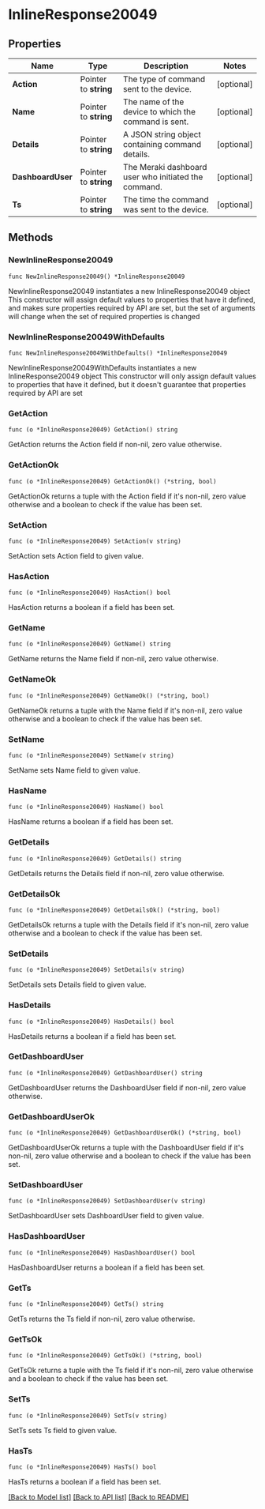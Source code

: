 # InlineResponse20049

## Properties

Name | Type | Description | Notes
------------ | ------------- | ------------- | -------------
**Action** | Pointer to **string** | The type of command sent to the device. | [optional] 
**Name** | Pointer to **string** | The name of the device to which the command is sent. | [optional] 
**Details** | Pointer to **string** | A JSON string object containing command details. | [optional] 
**DashboardUser** | Pointer to **string** | The Meraki dashboard user who initiated the command. | [optional] 
**Ts** | Pointer to **string** | The time the command was sent to the device. | [optional] 

## Methods

### NewInlineResponse20049

`func NewInlineResponse20049() *InlineResponse20049`

NewInlineResponse20049 instantiates a new InlineResponse20049 object
This constructor will assign default values to properties that have it defined,
and makes sure properties required by API are set, but the set of arguments
will change when the set of required properties is changed

### NewInlineResponse20049WithDefaults

`func NewInlineResponse20049WithDefaults() *InlineResponse20049`

NewInlineResponse20049WithDefaults instantiates a new InlineResponse20049 object
This constructor will only assign default values to properties that have it defined,
but it doesn't guarantee that properties required by API are set

### GetAction

`func (o *InlineResponse20049) GetAction() string`

GetAction returns the Action field if non-nil, zero value otherwise.

### GetActionOk

`func (o *InlineResponse20049) GetActionOk() (*string, bool)`

GetActionOk returns a tuple with the Action field if it's non-nil, zero value otherwise
and a boolean to check if the value has been set.

### SetAction

`func (o *InlineResponse20049) SetAction(v string)`

SetAction sets Action field to given value.

### HasAction

`func (o *InlineResponse20049) HasAction() bool`

HasAction returns a boolean if a field has been set.

### GetName

`func (o *InlineResponse20049) GetName() string`

GetName returns the Name field if non-nil, zero value otherwise.

### GetNameOk

`func (o *InlineResponse20049) GetNameOk() (*string, bool)`

GetNameOk returns a tuple with the Name field if it's non-nil, zero value otherwise
and a boolean to check if the value has been set.

### SetName

`func (o *InlineResponse20049) SetName(v string)`

SetName sets Name field to given value.

### HasName

`func (o *InlineResponse20049) HasName() bool`

HasName returns a boolean if a field has been set.

### GetDetails

`func (o *InlineResponse20049) GetDetails() string`

GetDetails returns the Details field if non-nil, zero value otherwise.

### GetDetailsOk

`func (o *InlineResponse20049) GetDetailsOk() (*string, bool)`

GetDetailsOk returns a tuple with the Details field if it's non-nil, zero value otherwise
and a boolean to check if the value has been set.

### SetDetails

`func (o *InlineResponse20049) SetDetails(v string)`

SetDetails sets Details field to given value.

### HasDetails

`func (o *InlineResponse20049) HasDetails() bool`

HasDetails returns a boolean if a field has been set.

### GetDashboardUser

`func (o *InlineResponse20049) GetDashboardUser() string`

GetDashboardUser returns the DashboardUser field if non-nil, zero value otherwise.

### GetDashboardUserOk

`func (o *InlineResponse20049) GetDashboardUserOk() (*string, bool)`

GetDashboardUserOk returns a tuple with the DashboardUser field if it's non-nil, zero value otherwise
and a boolean to check if the value has been set.

### SetDashboardUser

`func (o *InlineResponse20049) SetDashboardUser(v string)`

SetDashboardUser sets DashboardUser field to given value.

### HasDashboardUser

`func (o *InlineResponse20049) HasDashboardUser() bool`

HasDashboardUser returns a boolean if a field has been set.

### GetTs

`func (o *InlineResponse20049) GetTs() string`

GetTs returns the Ts field if non-nil, zero value otherwise.

### GetTsOk

`func (o *InlineResponse20049) GetTsOk() (*string, bool)`

GetTsOk returns a tuple with the Ts field if it's non-nil, zero value otherwise
and a boolean to check if the value has been set.

### SetTs

`func (o *InlineResponse20049) SetTs(v string)`

SetTs sets Ts field to given value.

### HasTs

`func (o *InlineResponse20049) HasTs() bool`

HasTs returns a boolean if a field has been set.


[[Back to Model list]](../README.md#documentation-for-models) [[Back to API list]](../README.md#documentation-for-api-endpoints) [[Back to README]](../README.md)


